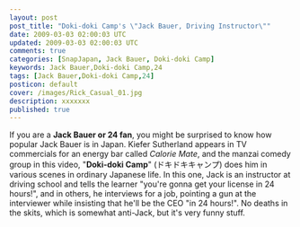```yaml
---           
layout: post
post_title: "Doki-doki Camp's \"Jack Bauer, Driving Instructor\""
date: 2009-03-03 02:00:03 UTC
updated: 2009-03-03 02:00:03 UTC
comments: true
categories: [SnapJapan, Jack Bauer, Doki-doki Camp]
keywords: Jack Bauer,Doki-doki Camp,24
tags: [Jack Bauer,Doki-doki Camp,24]
posticon: default
cover: /images/Rick_Casual_01.jpg
description: xxxxxxx
published: true
---
```

 





If you are a **Jack Bauer or 24 fan**, you might be surprised to know how popular Jack Bauer is in Japan. Kiefer Sutherland appears in TV commercials for an energy bar called _Calorie Mate_, and the manzai comedy group in this video, "**Doki-doki Camp**" (ドキドキキャンプ) does him in various scenes in ordinary Japanese life. In this one, Jack is an instructor at driving school and tells the learner "you're gonna get your license in 24 hours!", and in others, he interviews for a job, pointing a gun at the interviewer while insisting that he'll be the CEO "in 24 hours!". No deaths in the skits, which is somewhat anti-Jack, but it's very funny stuff. 



